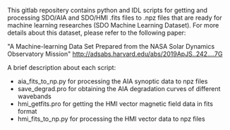 This gitlab repositery contains python and IDL scripts for getting and processing SDO/AIA and SDO/HMI .fits files to .npz files that are ready for machine learning researches (SDO Machine Learning Dataset). For more details about this dataset, please refer to the following paper:

"A Machine-learning Data Set Prepared from the NASA Solar Dynamics Observatory Mission"
http://adsabs.harvard.edu/abs/2019ApJS..242....7G

A brief description about each script:

- aia_fits_to_np.py 	  for processing the AIA synoptic data to npz files
- save_degrad.pro	  for obtaining the AIA degradation curves of different wavebands
- hmi_getfits.pro	  for getting the HMI vector magnetic field data in fits format
- hmi_fits_to_np.py	  for processing the HMI vector data to npz files

